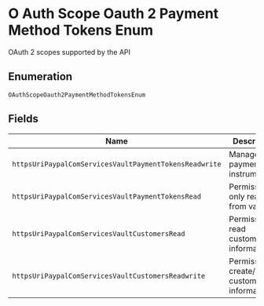 
# O Auth Scope Oauth 2 Payment Method Tokens Enum

OAuth 2 scopes supported by the API

## Enumeration

`OAuthScopeOauth2PaymentMethodTokensEnum`

## Fields

| Name | Description |
|  --- | --- |
| `httpsUriPaypalComServicesVaultPaymentTokensReadwrite` | Manage payment instruments |
| `httpsUriPaypalComServicesVaultPaymentTokensRead` | Permission to only read from vault |
| `httpsUriPaypalComServicesVaultCustomersRead` | Permission to read customer information. |
| `httpsUriPaypalComServicesVaultCustomersReadwrite` | Permission to create/update customer information. |

